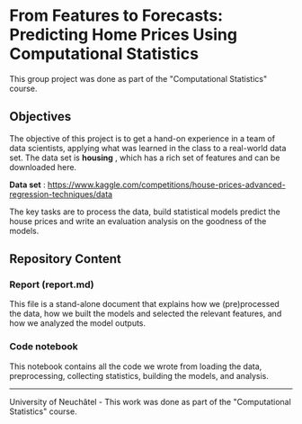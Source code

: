 # From Features to Forecasts: Predicting Home Prices Using Computational Statistics

This group project was done as part of the "Computational Statistics" course.

## Objectives

The objective of this project is to get a hand-on experience in a team of data scientists, applying what was learned in the class to a real-world data set.  The data set is **housing** , which has a rich set of features and can be downloaded here.  

**Data set** : https://www.kaggle.com/competitions/house-prices-advanced-regression-techniques/data

The key tasks are to process the data, build  statistical models predict the house prices and write an evaluation analysis on the goodness of the models.  


## Repository Content

### Report (report.md)

This file is a stand-alone document that explains how we (pre)processed the data, how we built the models and selected the relevant features, and how we analyzed the model outputs.  

### Code notebook

This notebook contains all the code we wrote from loading the data, preprocessing, collecting statistics, building the models, and analysis.


---
University of Neuchâtel - This work was done as part of the "Computational Statistics" course.
